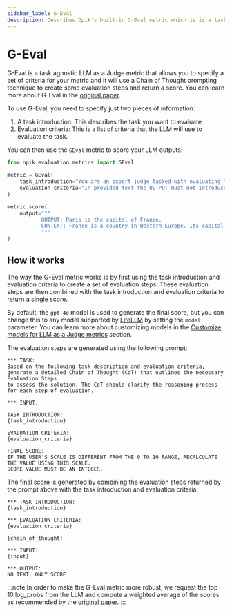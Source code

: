 ```yaml
---
sidebar_label: G-Eval
description: Describes Opik's built-in G-Eval metric which is is a task agnostic LLM as a Judge metric
---
```


# G-Eval

G-Eval is a task agnostic LLM as a Judge metric that allows you to specify a set of criteria for your metric and it will use a Chain of Thought prompting technique to create some evaluation steps and return a score. You can learn more about G-Eval in the [original paper](https://arxiv.org/abs/2303.16634).

To use G-Eval, you need to specify just two pieces of information:

1. A task introduction: This describes the task you want to evaluate
2. Evaluation criteria: This is a list of criteria that the LLM will use to evaluate the task.

You can then use the `GEval` metric to score your LLM outputs:

```python
from opik.evaluation.metrics import GEval

metric = GEval(
    task_introduction="You are an expert judge tasked with evaluating the faithfulness of an AI-generated answer to the given context.",
    evaluation_criteria="In provided text the OUTPUT must not introduce new information beyond what's provided in the CONTEXT.",
)

metric.score(
    output="""
           OUTPUT: Paris is the capital of France.
           CONTEXT: France is a country in Western Europe. Its capital is Paris, which is known for landmarks like the Eiffel Tower.
           """
)
```

## How it works

The way the G-Eval metric works is by first using the task introduction and evaluation criteria to create a set of evaluation steps. These evaluation steps are then combined with the task introduction and evaluation criteria to return a single score.

By default, the `gpt-4o` model is used to generate the final score, but you can change this to any model supported by [LiteLLM](https://docs.litellm.ai/docs/providers) by setting the `model` parameter. You can learn more about customizing models in the [Customize models for LLM as a Judge metrics](/evaluation/metrics/custom_model.md) section.

The evaluation steps are generated using the following prompt:

```
*** TASK:
Based on the following task description and evaluation criteria,
generate a detailed Chain of Thought (CoT) that outlines the necessary Evaluation Steps
to assess the solution. The CoT should clarify the reasoning process for each step of evaluation.

*** INPUT:

TASK INTRODUCTION:
{task_introduction}

EVALUATION CRITERIA:
{evaluation_criteria}

FINAL SCORE:
IF THE USER'S SCALE IS DIFFERENT FROM THE 0 TO 10 RANGE, RECALCULATE THE VALUE USING THIS SCALE.
SCORE VALUE MUST BE AN INTEGER.
```

The final score is generated by combining the evaluation steps returned by the prompt above with the task introduction and evaluation criteria:

```
*** TASK INTRODUCTION:
{task_introduction}

*** EVALUATION CRITERIA:
{evaluation_criteria}

{chain_of_thought}

*** INPUT:
{input}

*** OUTPUT:
NO TEXT, ONLY SCORE
```

:::note
In order to make the G-Eval metric more robust, we request the top 10 log_probs from the LLM and compute a weighted average of the scores as recommended by the [original paper](https://arxiv.org/abs/2303.16634).
:::

